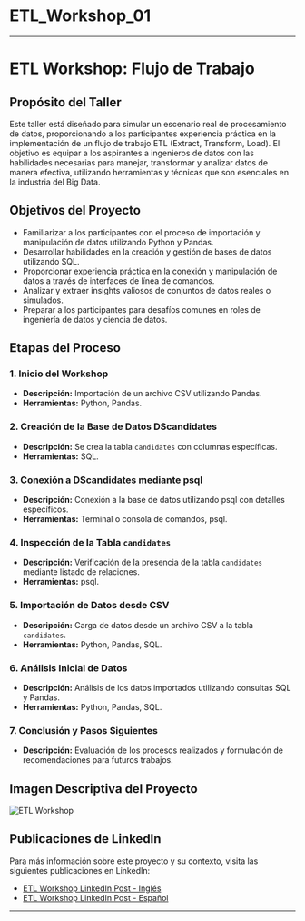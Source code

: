 # ETL_Workshop_01
---

# ETL Workshop: Flujo de Trabajo

## Propósito del Taller
Este taller está diseñado para simular un escenario real de procesamiento de datos, proporcionando a los participantes experiencia práctica en la implementación de un flujo de trabajo ETL (Extract, Transform, Load). El objetivo es equipar a los aspirantes a ingenieros de datos con las habilidades necesarias para manejar, transformar y analizar datos de manera efectiva, utilizando herramientas y técnicas que son esenciales en la industria del Big Data.

## Objetivos del Proyecto
- Familiarizar a los participantes con el proceso de importación y manipulación de datos utilizando Python y Pandas.
- Desarrollar habilidades en la creación y gestión de bases de datos utilizando SQL.
- Proporcionar experiencia práctica en la conexión y manipulación de datos a través de interfaces de línea de comandos.
- Analizar y extraer insights valiosos de conjuntos de datos reales o simulados.
- Preparar a los participantes para desafíos comunes en roles de ingeniería de datos y ciencia de datos.

## Etapas del Proceso

### 1. Inicio del Workshop
- **Descripción:** Importación de un archivo CSV utilizando Pandas.
- **Herramientas:** Python, Pandas.

### 2. Creación de la Base de Datos DScandidates
- **Descripción:** Se crea la tabla `candidates` con columnas específicas.
- **Herramientas:** SQL.

### 3. Conexión a DScandidates mediante psql
- **Descripción:** Conexión a la base de datos utilizando psql con detalles específicos.
- **Herramientas:** Terminal o consola de comandos, psql.

### 4. Inspección de la Tabla `candidates`
- **Descripción:** Verificación de la presencia de la tabla `candidates` mediante listado de relaciones.
- **Herramientas:** psql.

### 5. Importación de Datos desde CSV
- **Descripción:** Carga de datos desde un archivo CSV a la tabla `candidates`.
- **Herramientas:** Python, Pandas, SQL.

### 6. Análisis Inicial de Datos
- **Descripción:** Análisis de los datos importados utilizando consultas SQL y Pandas.
- **Herramientas:** Python, Pandas, SQL.

### 7. Conclusión y Pasos Siguientes
- **Descripción:** Evaluación de los procesos realizados y formulación de recomendaciones para futuros trabajos.

## Imagen Descriptiva del Proyecto
![ETL Workshop](https://media.licdn.com/dms/image/D4E22AQFzbHItrCQxSA/feedshare-shrink_800/0/1707950378509?e=1711584000&v=beta&t=p4_P3i7UuPEdx_lBHWLHWsaHKEMaO-cj5xlmZ2S5Hys)

## Publicaciones de LinkedIn
Para más información sobre este proyecto y su contexto, visita las siguientes publicaciones en LinkedIn:

- [ETL Workshop LinkedIn Post - Inglés](https://www.linkedin.com/posts/cesar-reyes-8a60622b2_dataengineering-python-etl-activity-7163663108039761921-RXsZ?utm_source=share&utm_medium=member_desktop)
- [ETL Workshop LinkedIn Post - Español](https://www.linkedin.com/posts/cesar-reyes-8a60622b2_dataengineering-python-etl-activity-7163662730439163905-LeX3?utm_source=share&utm_medium=member_desktop)

---
